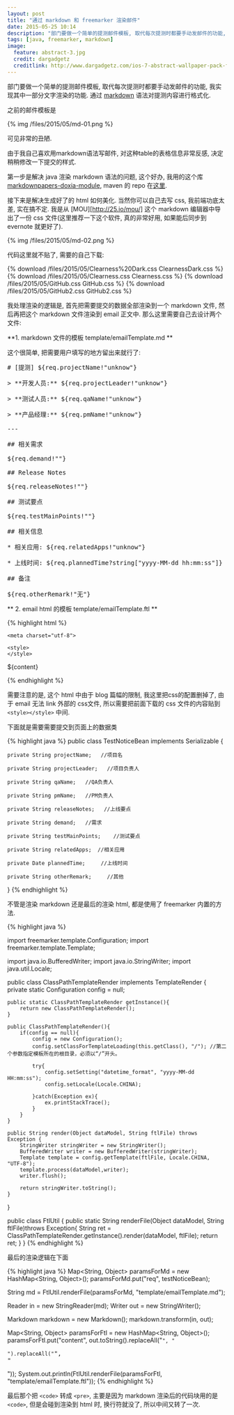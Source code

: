 ```yaml
---
layout: post
title: "通过 markdown 和 freemarker 渲染邮件"
date: 2015-05-25 10:14
description: "部门要做一个简单的提测邮件模板, 取代每次提测时都要手动发邮件的功能, 我实现其中一部分文字渲染的功能. 通过 markdown 语法对提测内容进行格式化"
tags: [java, freemarker, markdown]
image:
  feature: abstract-3.jpg
  credit: dargadgetz
  creditlink: http://www.dargadgetz.com/ios-7-abstract-wallpaper-pack-for-iphone-5-and-ipod-touch-retina/
---
```


部门要做一个简单的提测邮件模板, 取代每次提测时都要手动发邮件的功能, 我实现其中一部分文字渲染的功能. 通过 [markdown](http://daringfireball.net/projects/markdown/) 语法对提测内容进行格式化.

之前的邮件模板是

{% img /files/2015/05/md-01.png %}

可见非常的丑陋.

由于我自己喜欢用markdown语法写邮件, 对这种table的表格信息非常反感, 决定稍稍修改一下提交的样式.

第一步是解决 java 渲染 markdown 语法的问题, 这个好办, 我用的这个库 [markdownpapers-doxia-module](http://markdown.tautua.org/doxia-module.html), maven 的 repo 在[这里](http://mvnrepository.com/artifact/org.tautua.markdownpapers/markdownpapers-doxia-module).

接下来是解决生成好了的 html 如何美化. 当然你可以自己去写 css, 我前端功底太差, 实在搞不定. 我是从 [MOU][http://25.io/mou/] 这个 markdown 编辑器中导出了一份 css 文件(这里推荐一下这个软件, 真的非常好用, 如果能后同步到 evernote 就更好了).

{% img /files/2015/05/md-02.png %}

代码这里就不贴了, 需要的自己下载: 

{% download /files/2015/05/Clearness%20Dark.css ClearnessDark.css %}
{% download /files/2015/05/Clearness.css Clearness.css %}
{% download /files/2015/05/GitHub.css GitHub.css %}
{% download /files/2015/05/GitHub2.css GitHub2.css %}

我处理渲染的逻辑是, 首先把需要提交的数据全部渲染到一个 markdown 文件, 然后再把这个 markdown 文件渲染到 email 正文中. 那么这里需要自己去设计两个文件:

**1\. markdown 文件的模板 template/emailTemplate.md **

这个很简单, 把需要用户填写的地方留出来就行了:

<pre>
# [提测] ${req.projectName!"unknow"}

> **开发人员:** ${req.projectLeader!"unknow"}

> **测试人员:** ${req.qaName!"unknow"}

> **产品经理:** ${req.pmName!"unknow"}

---

## 相关需求

${req.demand!""}

## Release Notes

${req.releaseNotes!""}

## 测试要点

${req.testMainPoints!""}

## 相关信息

* 相关应用: ${req.relatedApps!"unknow"}

* 上线时间: ${req.plannedTime?string["yyyy-MM-dd hh:mm:ss"]}

## 备注

${req.otherRemark!"无"}
</pre>

** 2\. email html 的模板 template/emailTemplate.ftl **

{% highlight html %}
<html>
<head>
    <title></title>

    <meta charset="utf-8">

    <style>
    </style>
</head>

<body>

${content}

</body>
</html>
{% endhighlight %}

需要注意的是, 这个 html 中由于 blog 篇幅的限制, 我这里把css的配置删掉了, 由于 email 无法 link 外部的 css文件, 所以需要把前面下载的 css 文件的内容贴到 `<style></style>` 中间.

下面就是需要需要提交到页面上的数据类

{% highlight java %}
public class TestNoticeBean implements Serializable {

    private String projectName;   //项目名

    private String projectLeader;   //项目负责人

    private String qaName;   //QA负责人

    private String pmName;   //PM负责人

    private String releaseNotes;   //上线要点

    private String demand;   //需求

    private String testMainPoints;    //测试要点

    private String relatedApps;  //相关应用

    private Date plannedTime;     //上线时间

    private String otherRemark;     //其他

}
{% endhighlight %}

不管是渲染 markdown 还是最后的渲染 html, 都是使用了 freemarker 内置的方法.

{% highlight java %}

import freemarker.template.Configuration;
import freemarker.template.Template;

import java.io.BufferedWriter;
import java.io.StringWriter;
import java.util.Locale;

public class ClassPathTemplateRender implements TemplateRender {
    private static Configuration config = null;

    public static ClassPathTemplateRender getInstance(){
        return new ClassPathTemplateRender();
    }

    public ClassPathTemplateRender(){
        if(config == null){
            config = new Configuration();
            config.setClassForTemplateLoading(this.getClass(), "/"); //第二个参数指定模板所在的根目录，必须以“/”开头。

            try{
                config.setSetting("datetime_format", "yyyy-MM-dd HH:mm:ss");
                config.setLocale(Locale.CHINA);

            }catch(Exception ex){
                ex.printStackTrace();
            }
        }
    }

    public String render(Object dataModel, String ftlFile) throws Exception {
        StringWriter stringWriter = new StringWriter();
        BufferedWriter writer = new BufferedWriter(stringWriter);
        Template template = config.getTemplate(ftlFile, Locale.CHINA, "UTF-8");
        template.process(dataModel,writer);
        writer.flush();

        return stringWriter.toString();
    }
}

public class FtlUtil {
    public static String renderFile(Object dataModel, String ftlFile)throws Exception{
        String ret = ClassPathTemplateRender.getInstance().render(dataModel, ftlFile);
        return ret;
    }
}
{% endhighlight %}

最后的渲染逻辑在下面

{% highlight java %}
Map<String, Object> paramsForMd = new HashMap<String, Object>();
paramsForMd.put("req", testNoticeBean);

String md = FtlUtil.renderFile(paramsForMd, "template/emailTemplate.md");

Reader in = new StringReader(md);
Writer out = new StringWriter();

Markdown markdown = new Markdown();
markdown.transform(in, out);

Map<String, Object> paramsForFtl = new HashMap<String, Object>();
paramsForFtl.put("content", out.toString().replaceAll("<code>", "<pre>").replaceAll("</code>", "</pre>"));
System.out.println(FtlUtil.renderFile(paramsForFtl, "template/emailTemplate.ftl"));
{% endhighlight %}

最后那个把 `<code>` 转成 `<pre>`, 主要是因为 markdown 渲染后的代码块用的是 `<code>`, 但是会碰到渲染到 html 时, 换行符就没了, 所以中间又转了一次.